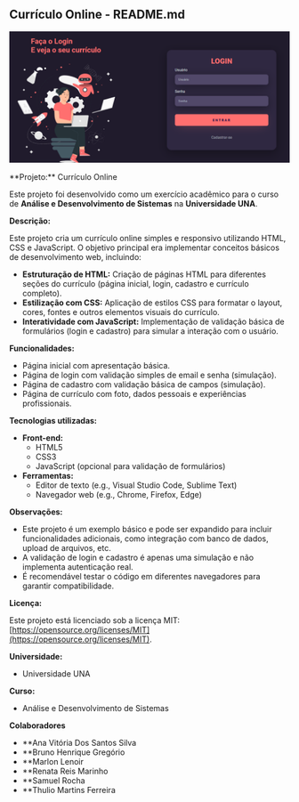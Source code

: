 ## Currículo Online - README.md
<p align="center">
  <img src="/assets/Exercicio_login.png" alt="Imagem do projeto">
</p>
**Projeto:** Currículo Online

Este projeto foi desenvolvido como um exercício acadêmico para o curso de **Análise e Desenvolvimento de Sistemas** na **Universidade UNA**.

**Descrição:**

Este projeto cria um currículo online simples e responsivo utilizando HTML, CSS e JavaScript. O objetivo principal era implementar conceitos básicos de desenvolvimento web, incluindo:

* **Estruturação de HTML:** Criação de páginas HTML para diferentes seções do currículo (página inicial, login, cadastro e currículo completo).
* **Estilização com CSS:** Aplicação de estilos CSS para formatar o layout, cores, fontes e outros elementos visuais do currículo.
* **Interatividade com JavaScript:** Implementação de validação básica de formulários (login e cadastro) para simular a interação com o usuário.

**Funcionalidades:**

* Página inicial com apresentação básica.
* Página de login com validação simples de email e senha (simulação).
* Página de cadastro com validação básica de campos (simulação).
* Página de currículo com foto, dados pessoais e experiências profissionais.

**Tecnologias utilizadas:**

* **Front-end:**
    * HTML5
    * CSS3
    * JavaScript (opcional para validação de formulários)
* **Ferramentas:**
    * Editor de texto (e.g., Visual Studio Code, Sublime Text)
    * Navegador web (e.g., Chrome, Firefox, Edge)

**Observações:**

* Este projeto é um exemplo básico e pode ser expandido para incluir funcionalidades adicionais, como integração com banco de dados, upload de arquivos, etc.
* A validação de login e cadastro é apenas uma simulação e não implementa autenticação real.
* É recomendável testar o código em diferentes navegadores para garantir compatibilidade.

**Licença:**

Este projeto está licenciado sob a licença MIT: [https://opensource.org/licenses/MIT](https://opensource.org/licenses/MIT).


**Universidade:**

* Universidade UNA 

**Curso:**

* Análise e Desenvolvimento de Sistemas

**Colaboradores**


* **Ana Vitória Dos Santos Silva
* **Bruno Henrique Gregório
* **Marlon Lenoir
* **Renata Reis Marinho
* **Samuel Rocha
* **Thulio Martins Ferreira
  
